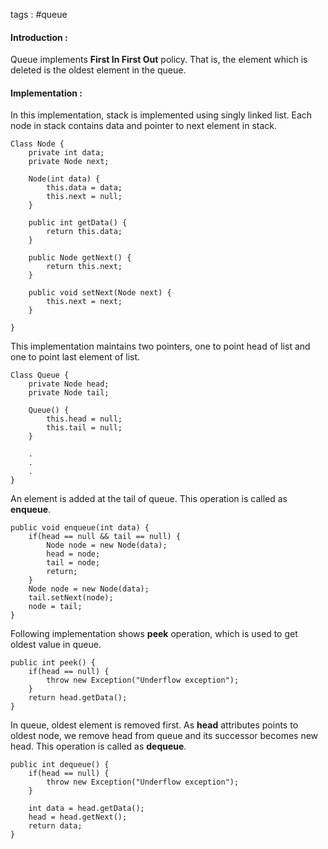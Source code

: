tags : #queue

#### Introduction : 

Queue implements **First In First Out** policy. That is, the element which is deleted is the oldest element in the queue.

#### Implementation : 

In this implementation, stack is implemented using singly linked list. Each node in stack contains data and pointer to next element in stack.

```
Class Node {
	private int data;
	private Node next;
	
	Node(int data) {
		this.data = data;
		this.next = null;
	}
	
	public int getData() {
		return this.data;
	}
	
	public Node getNext() {
		return this.next;
	}
	
	public void setNext(Node next) {
		this.next = next;
	} 
	
}
```

This implementation maintains two pointers, one to point head of list and one to point last element of list.

```
Class Queue {
	private Node head;
	private Node tail;
	
	Queue() {
		this.head = null;
		this.tail = null;
	}
	
	.
	.
	.
}
```

An element is added at the tail of queue. This operation is called as **enqueue**.

```
public void enqueue(int data) {
	if(head == null && tail == null) {
		Node node = new Node(data);
		head = node;
		tail = node;
		return;
	}
	Node node = new Node(data);
	tail.setNext(node);
	node = tail;
}
```

Following implementation shows **peek** operation, which is used to get oldest value in queue.

```
public int peek() {
	if(head == null) {
		throw new Exception("Underflow exception");
	}
	return head.getData();
}
```

In queue, oldest element is removed first. As **head** attributes points to oldest node, we remove head from queue and its successor becomes new head. This operation is called as **dequeue**.

```
public int dequeue() {
	if(head == null) {
		throw new Exception("Underflow exception");
	}
	
	int data = head.getData();
	head = head.getNext();
	return data;
}
```

